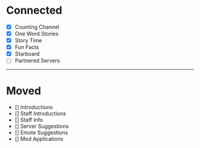 # Connected

- [x] Counting Channel
- [x] One Word Stories
- [x] Story Time
- [x] Fun Facts
- [x] Starboard
- [ ] Partnered Servers

---

# Moved

- [] Introductions
- [] Staff Introductions
- [] Staff Info 
- [] Server Suggestions
- [] Emote Suggestions
- [] Mod Applications
